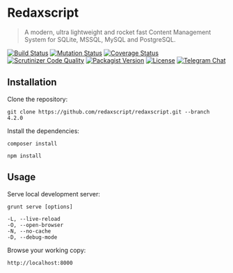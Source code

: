 Redaxscript
===========

> A modern, ultra lightweight and rocket fast Content Management System for SQLite, MSSQL, MySQL and PostgreSQL.

[![Build Status](https://img.shields.io/travis/redaxscript/redaxscript.svg)](https://travis-ci.org/redaxscript/redaxscript)
[![Mutation Status](https://badge.stryker-mutator.io/github.com/redaxscript/redaxscript/master)](https://github.com/redaxscript/redaxscript)
[![Coverage Status](https://img.shields.io/coveralls/redaxscript/redaxscript.svg)](https://coveralls.io/r/redaxscript/redaxscript)
[![Scrutinizer Code Quality](https://img.shields.io/scrutinizer/g/redaxscript/redaxscript.svg)](https://scrutinizer-ci.com/g/redaxscript/redaxscript)
[![Packagist Version](https://img.shields.io/packagist/v/redaxscript/redaxscript.svg)](https://packagist.org/packages/redaxscript/redaxscript)
[![License](https://img.shields.io/packagist/l/redaxscript/redaxscript.svg)](https://packagist.org/packages/redaxscript/redaxscript)
[![Telegram Chat](https://img.shields.io/badge/chat-on_telegram-0088cc.svg)](https://t.me/redaxscript)


Installation
------------

Clone the repository:

```
git clone https://github.com/redaxscript/redaxscript.git --branch 4.2.0
```

Install the dependencies:

```
composer install
```

```
npm install
```


Usage
-----

Serve local development server:

```
grunt serve [options]

-L, --live-reload
-O, --open-browser
-N, --no-cache
-D, --debug-mode
```

Browse your working copy:

```
http://localhost:8000
```
